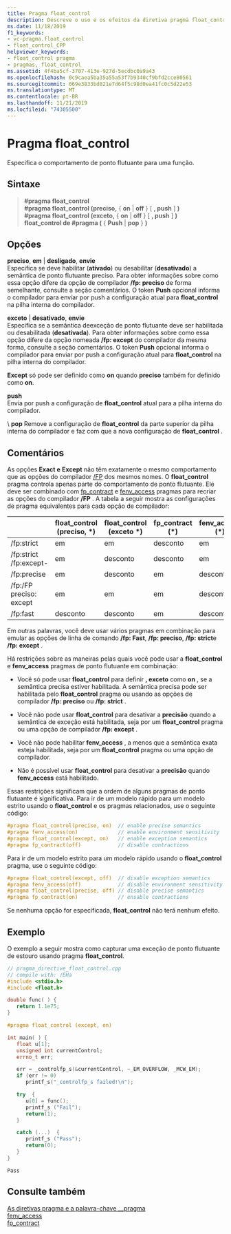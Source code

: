 ```yaml
---
title: Pragma float_control
description: Descreve o uso e os efeitos da diretiva pragma float_control. A diretiva float_control controla o estado da semântica precisa de ponto flutuante e semântica de exceção em tempo de execução.
ms.date: 11/18/2019
f1_keywords:
- vc-pragma.float_control
- float_control_CPP
helpviewer_keywords:
- float_control pragma
- pragmas, float_control
ms.assetid: 4f4ba5cf-3707-413e-927d-5ecdbc0a9a43
ms.openlocfilehash: 0c9caea5ba35a55a53f7b9340cf9bfd2cce80561
ms.sourcegitcommit: 069e3833bd821e7d64f5c98d0ea41fc0c5d22e53
ms.translationtype: MT
ms.contentlocale: pt-BR
ms.lasthandoff: 11/21/2019
ms.locfileid: "74305500"
---
```

# <a name="float_control-pragma"></a>Pragma float_control

Especifica o comportamento de ponto flutuante para uma função.

## <a name="syntax"></a>Sintaxe

> **#pragma float_control**\
> **#pragma float_control (preciso,** { **on** | **off** } [ **, push** ] **)** \
> **#pragma float_control (exceto,** { **on** | **off** } [ **, push** ] **)** \
> **float_control de #pragma (** { **Push** | **pop** } **)**

## <a name="options"></a>Opções

**preciso**, **em** | **desligado**, **envie**\
Especifica se deve habilitar (**ativado**) ou desabilitar (**desativado**) a semântica de ponto flutuante preciso. Para obter informações sobre como essa opção difere da opção de compilador **/fp: preciso** de forma semelhante, consulte a seção comentários. O token **Push** opcional informa o compilador para enviar por push a configuração atual para **float_control** na pilha interna do compilador.

**exceto** |  **desativado**, **envie**\
Especifica se a semântica deexceção de ponto flutuante deve ser habilitada ou desabilitada (**desativada**). Para obter informações sobre como essa opção difere da opção nomeada **/fp: except** do compilador da mesma forma, consulte a seção comentários. O token **Push** opcional informa o compilador para enviar por push a configuração atual para **float_control** na pilha interna do compilador.

**Except** só pode ser definido como **on** quando **preciso** também for definido como **on**.

**push**\
Envia por push a configuração de **float_control** atual para a pilha interna do compilador.

\ **pop**
Remove a configuração de **float_control** da parte superior da pilha interna do compilador e faz com que a nova configuração de **float_control** .

## <a name="remarks"></a>Comentários

As opções **Exact e** **Except** não têm exatamente o mesmo comportamento que as opções do compilador [/FP](../build/reference/fp-specify-floating-point-behavior.md) dos mesmos nomes. O **float_control** pragma controla apenas parte do comportamento de ponto flutuante. Ele deve ser combinado com [fp_contract](../preprocessor/fp-contract.md) e [fenv_access](../preprocessor/fenv-access.md) pragmas para recriar as opções do compilador **/FP** . A tabela a seguir mostra as configurações de pragma equivalentes para cada opção de compilador:

| | float_control (preciso, \*) | float_control (exceto \*) | fp_contract (\*) | fenv_access (\*) |
|-|-|-|-|-|
| /fp:strict             | em  | em  | desconto | em  |
| /fp:strict /fp:except- | em  | desconto | desconto | em  |
| /fp:precise            | em  | desconto | em  | desconto |
| /fp:/FP preciso: except | em  | em  | em  | desconto |
| /fp:fast               | desconto | desconto | em  | desconto |

Em outras palavras, você deve usar vários pragmas em combinação para emular as opções de linha de comando **/fp: Fast**, **/fp: preciso**, **/fp: strict**e **/fp: except** .

Há restrições sobre as maneiras pelas quais você pode usar a **float_control** e **fenv_access** pragmas de ponto flutuante em combinação:

- Você só pode usar **float_control** para definir **, exceto** como **on** , se a semântica precisa estiver habilitada. A semântica precisa pode ser habilitada pelo **float_control** pragma ou usando as opções de compilador **/fp: preciso** ou **/fp: strict** .

- Você não pode usar **float_control** para desativar a **precisão** quando a semântica de exceção está habilitada, seja por um **float_control** pragma ou uma opção de compilador **/fp: except** .

- Você não pode habilitar **fenv_access** , a menos que a semântica exata esteja habilitada, seja por um **float_control** pragma ou uma opção de compilador.

- Não é possível usar **float_control** para desativar a **precisão** quando **fenv_access** está habilitado.

Essas restrições significam que a ordem de alguns pragmas de ponto flutuante é significativa. Para ir de um modelo rápido para um modelo estrito usando o **float_control** e os pragmas relacionados, use o seguinte código:

```cpp
#pragma float_control(precise, on)  // enable precise semantics
#pragma fenv_access(on)             // enable environment sensitivity
#pragma float_control(except, on)   // enable exception semantics
#pragma fp_contract(off)            // disable contractions
```

Para ir de um modelo estrito para um modelo rápido usando o **float_control** pragma, use o seguinte código:

```cpp
#pragma float_control(except, off)  // disable exception semantics
#pragma fenv_access(off)            // disable environment sensitivity
#pragma float_control(precise, off) // disable precise semantics
#pragma fp_contract(on)             // ensable contractions
```

Se nenhuma opção for especificada, **float_control** não terá nenhum efeito.

## <a name="example"></a>Exemplo

O exemplo a seguir mostra como capturar uma exceção de ponto flutuante de estouro usando pragma **float_control**.

```cpp
// pragma_directive_float_control.cpp
// compile with: /EHa
#include <stdio.h>
#include <float.h>

double func( ) {
   return 1.1e75;
}

#pragma float_control (except, on)

int main( ) {
   float u[1];
   unsigned int currentControl;
   errno_t err;

   err = _controlfp_s(&currentControl, ~_EM_OVERFLOW, _MCW_EM);
   if (err != 0)
      printf_s("_controlfp_s failed!\n");

   try  {
      u[0] = func();
      printf_s ("Fail");
      return(1);
   }

   catch (...)  {
      printf_s ("Pass");
      return(0);
   }
}
```

```Output
Pass
```

## <a name="see-also"></a>Consulte também

[As diretivas pragma e a palavra-chave __pragma](../preprocessor/pragma-directives-and-the-pragma-keyword.md)\
[fenv_access](../preprocessor/fenv-access.md)\
[fp_contract](../preprocessor/fp-contract.md)
